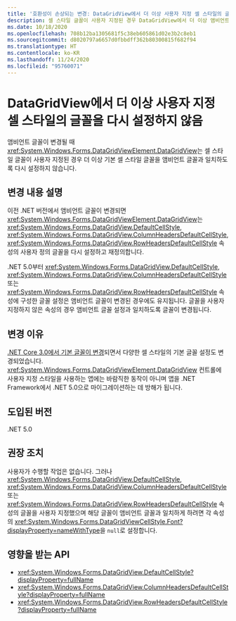 ```yaml
---
title: '호환성이 손상되는 변경: DataGridView에서 더 이상 사용자 지정 셀 스타일의 글꼴을 다시 설정하지 않음'
description: 셀 스타일 글꼴이 사용자 지정된 경우 DataGridView에서 더 이상 앰비언트 글꼴과 일치하도록 기본 셀 스타일 글꼴을 다시 설정하지 않는 .NET 5.0의 호환성이 손상되는 변경에 대해 알아봅니다.
ms.date: 10/18/2020
ms.openlocfilehash: 708b12ba1305681f5c38eb605861d02e3b2c8eb1
ms.sourcegitcommit: d8020797a6657d0fbbdff362b80300815f682f94
ms.translationtype: HT
ms.contentlocale: ko-KR
ms.lasthandoff: 11/24/2020
ms.locfileid: "95760071"
---
```

# <a name="datagridview-no-longer-resets-fonts-for-customized-cell-styles"></a>DataGridView에서 더 이상 사용자 지정 셀 스타일의 글꼴을 다시 설정하지 않음

앰비언트 글꼴이 변경될 때 <xref:System.Windows.Forms.DataGridViewElement.DataGridView>는 셀 스타일 글꼴이 사용자 지정된 경우 더 이상 기본 셀 스타일 글꼴을 앰비언트 글꼴과 일치하도록 다시 설정하지 않습니다.

## <a name="change-description"></a>변경 내용 설명

이전 .NET 버전에서 앰비언트 글꼴이 변경되면 <xref:System.Windows.Forms.DataGridViewElement.DataGridView>는 <xref:System.Windows.Forms.DataGridView.DefaultCellStyle>, <xref:System.Windows.Forms.DataGridView.ColumnHeadersDefaultCellStyle>, <xref:System.Windows.Forms.DataGridView.RowHeadersDefaultCellStyle> 속성의 사용자 정의 글꼴을 다시 설정하고 재정의합니다.

.NET 5.0부터 <xref:System.Windows.Forms.DataGridView.DefaultCellStyle>, <xref:System.Windows.Forms.DataGridView.ColumnHeadersDefaultCellStyle> 또는 <xref:System.Windows.Forms.DataGridView.RowHeadersDefaultCellStyle> 속성에 구성한 글꼴 설정은 앰비언트 글꼴이 변경된 경우에도 유지됩니다. 글꼴을 사용자 지정하지 않은 속성의 경우 앰비언트 글꼴 설정과 일치하도록 글꼴이 변경됩니다.

## <a name="reason-for-change"></a>변경 이유

[.NET Core 3.0에서 기본 글꼴이 변경](../../winforms.md#default-control-font-changed-to-segoe-ui-9-pt)되면서 다양한 셀 스타일의 기본 글꼴 설정도 변경되었습니다. <xref:System.Windows.Forms.DataGridViewElement.DataGridView> 컨트롤에 사용자 지정 스타일을 사용하는 앱에는 바람직한 동작이 아니며 앱을 .NET Framework에서 .NET 5.0으로 마이그레이션하는 데 방해가 됩니다.

## <a name="version-introduced"></a>도입된 버전

.NET 5.0

## <a name="recommended-action"></a>권장 조치

사용자가 수행할 작업은 없습니다. 그러나 <xref:System.Windows.Forms.DataGridView.DefaultCellStyle>, <xref:System.Windows.Forms.DataGridView.ColumnHeadersDefaultCellStyle> 또는 <xref:System.Windows.Forms.DataGridView.RowHeadersDefaultCellStyle> 속성의 글꼴을 사용자 지정했으며 해당 글꼴이 앰비언트 글꼴과 일치하게 하려면 각 속성의 <xref:System.Windows.Forms.DataGridViewCellStyle.Font?displayProperty=nameWithType>을 `null`로 설정합니다.

## <a name="affected-apis"></a>영향을 받는 API

- <xref:System.Windows.Forms.DataGridView.DefaultCellStyle?displayProperty=fullName>
- <xref:System.Windows.Forms.DataGridView.ColumnHeadersDefaultCellStyle?displayProperty=fullName>
- <xref:System.Windows.Forms.DataGridView.RowHeadersDefaultCellStyle?displayProperty=fullName>

<!--

### Affected APIs

- `P:System.Windows.Forms.DataGridView.DefaultCellStyle`
- `P:System.Windows.Forms.DataGridView.ColumnHeadersDefaultCellStyle`
- `P:System.Windows.Forms.DataGridView.RowHeadersDefaultCellStyle`

### Category

- Windows Forms

-->
